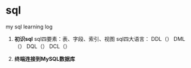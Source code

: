 # sql
my sql learning log
1. **初识sql**
sql四要素：表、字段、索引、视图
sql四大语言：
  DDL（）
  DML（）
  DQL（）
  DCL（）

2. **终端连接到MySQL数据库**
